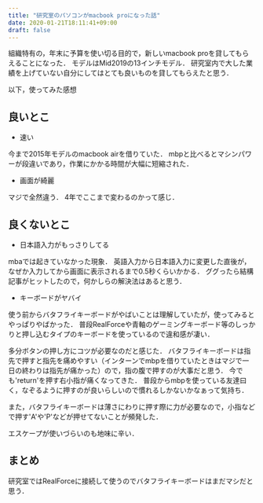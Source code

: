 ```yaml
---
title: "研究室のパソコンがmacbook proになった話"
date: 2020-01-21T18:11:41+09:00
draft: false
---
```


組織特有の，年末に予算を使い切る目的で，新しいmacbook proを貸してもらえることになった．
モデルはMid2019の13インチモデル．
研究室内で大した業績を上げていない自分にしてはとても良いものを貸してもらえたと思う．

以下，使ってみた感想

## 良いとこ
- 速い

今まで2015年モデルのmacbook airを借りていた．
mbpと比べるとマシンパワーが段違いであり，作業にかかる時間が大幅に短縮された．

- 画面が綺麗

マジで全然違う．
4年でここまで変わるのかって感じ．

## 良くないとこ
- 日本語入力がもっさりしてる

mbaでは起きていなかった現象．
英語入力から日本語入力に変更した直後が，なぜか入力してから画面に表示されるまで0.5秒くらいかかる．
ググったら結構記事がヒットしたので，何かしらの解決法はあると思う．

- キーボードがヤバイ

使う前からバタフライキーボードがやばいことは理解していたが，使ってみるとやっぱりやばかった．
普段RealForceや青軸のゲーミングキーボード等のしっかりと押し込むタイプのキーボードを使っているので違和感が凄い．

多分ボタンの押し方にコツが必要なのだと感じた．
バタフライキーボードは指先で押すと指先を痛めやすい（インターンでmbpを借りていたときはマジで一日の終わりは指先が痛かった）ので，指の腹で押すのが大事だと思う．
今でも'return'を押す右小指が痛くなってきた．
普段からmbpを使っている友達曰く，なぞるように押すのが良いらしいので慣れるしかないかなぁって気持ち．

また，バタフライキーボードは薄さにわりに押す際に力が必要なので，小指などで押す'A'や'P'などが押せてないことが頻発した．

エスケープが使いづらいのも地味に辛い．

## まとめ
研究室ではRealForceに接続して使うのでバタフライキーボードはまだマシだと思う．
